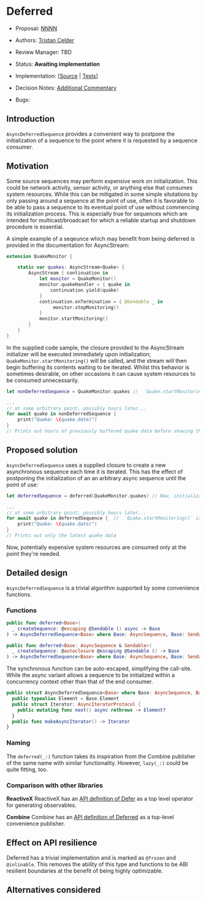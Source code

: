 # Deferred

* Proposal: [NNNN](NNNN-deferred.md)
* Authors: [Tristan Celder](https://github.com/tcldr)
* Review Manager: TBD
* Status: **Awaiting implementation**

* Implementation: [[Source](https://github.com/tcldr/swift-async-algorithms/blob/pr/deferred/Sources/AsyncAlgorithms/AsyncDeferredSequence.swift) | 
[Tests](https://github.com/tcldr/swift-async-algorithms/blob/pr/deferred/Tests/AsyncAlgorithmsTests/TestDeferred.swift)]
* Decision Notes: [Additional Commentary](https://forums.swift.org/)
* Bugs:

## Introduction

`AsyncDeferredSequence` provides a convenient way to postpone the initialization of a sequence to the point where it is requested by a sequence consumer. 

## Motivation

Some source sequences may perform expensive work on initialization. This could be network activity, sensor activity, or anything else that consumes system resources. While this can be mitigated in some simple situtations by only passing around a sequence at the point of use, often it is favorable to be able to pass a sequence to its eventual point of use without commencing its initialization process. This is especially true for sequences which are intended for multicast/broadcast for which a reliable startup and shutdown procedure is essential.

A simple example of a seqeunce which may benefit from being deferred is provided in the documentation for AsyncStream:

```swift
extension QuakeMonitor {

    static var quakes: AsyncStream<Quake> {
        AsyncStream { continuation in
            let monitor = QuakeMonitor()
            monitor.quakeHandler = { quake in
                continuation.yield(quake)
            }
            continuation.onTermination = { @Sendable _ in
                 monitor.stopMonitoring()
            }
            monitor.startMonitoring()
        }
    }
}
```

In the supplied code sample, the closure provided to the AsyncStream initializer will be executed immediately upon initialization; `QuakeMonitor.startMonitoring()` will be called, and the stream will then begin buffering its contents waiting to be iterated. Whilst this behavior is sometimes desirable, on other occasions it can cause system resources to be consumed unnecessarily.

```swift
let nonDeferredSequence = QuakeMonitor.quakes //  `Quake.startMonitoring()` is called now!

...
// at some arbitrary point, possibly hours later...
for await quake in nonDeferredSequence {
    print("Quake: \(quake.date)")
}
// Prints out hours of previously buffered quake data before showing the latest
```

## Proposed solution

`AsyncDeferredSequence` uses a supplied closure to create a new asynchronous sequence each time it is iterated. This has the effect of postponing the initialization of an an arbitrary async sequence until the point of use:

```swift
let deferredSequence = deferred(QuakeMonitor.quakes) // Now, initialization is postponed

...
// at some arbitrary point, possibly hours later...
for await quake in deferredSequence {  //  `Quake.startMonitoring()` is now called
    print("Quake: \(quake.date)")
}
// Prints out only the latest quake data
```

Now, potentially expensive system resources are consumed only at the point they're needed.

## Detailed design

`AsyncDeferredSequence` is a trivial algorithm supported by some convenience functions.

### Functions

```swift
public func deferred<Base>(
  _ createSequence: @escaping @Sendable () async -> Base
) -> AsyncDeferredSequence<Base> where Base: AsyncSequence, Base: Sendable

public func deferred<Base: AsyncSequence & Sendable>(
  _ createSequence: @autoclosure @escaping @Sendable () -> Base
) -> AsyncDeferredSequence<Base> where Base: AsyncSequence, Base: Sendable
```

The synchronous function can be auto-escaped, simplifying the call-site. While the async variant allows a sequence to be initialized within a concurrency context other than that of the end consumer.

```swift
public struct AsyncDeferredSequence<Base> where Base: AsyncSequence, Base: Sendable {
  public typealias Element = Base.Element
  public struct Iterator: AsyncIteratorProtocol {
    public mutating func next() async rethrows -> Element?
  }
  public func makeAsyncIterator() -> Iterator
}
```

### Naming

The `deferred(_:)` function takes its inspiration from the Combine publisher of the same name with similar functionality. However, `lazy(_:)` could be quite fitting, too.

### Comparison with other libraries

**ReactiveX** ReactiveX has an [API definition of Defer](https://reactivex.io/documentation/operators/defer.html) as a top level operator for generating observables.

**Combine** Combine has an [API definition of Deferred](https://developer.apple.com/documentation/combine/deferred) as a top-level convenience publisher.


## Effect on API resilience

Deferred has a trivial implementation and is marked as `@frozen` and `@inlinable`. This removes the ability of this type and functions to be ABI resilient boundaries at the benefit of being highly optimizable.

## Alternatives considered
